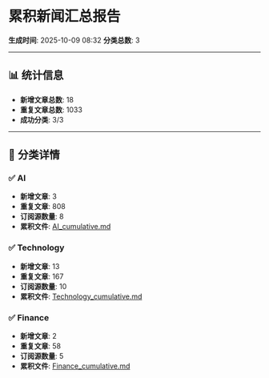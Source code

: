 # 累积新闻汇总报告

**生成时间**: 2025-10-09 08:32
**分类总数**: 3

---

## 📊 统计信息

- **新增文章总数**: 18
- **重复文章总数**: 1033
- **成功分类**: 3/3

---

## 📂 分类详情

### ✅ AI
- **新增文章**: 3
- **重复文章**: 808
- **订阅源数量**: 8
- **累积文件**: [AI_cumulative.md](./AI_cumulative.md)

### ✅ Technology
- **新增文章**: 13
- **重复文章**: 167
- **订阅源数量**: 10
- **累积文件**: [Technology_cumulative.md](./Technology_cumulative.md)

### ✅ Finance
- **新增文章**: 2
- **重复文章**: 58
- **订阅源数量**: 5
- **累积文件**: [Finance_cumulative.md](./Finance_cumulative.md)

